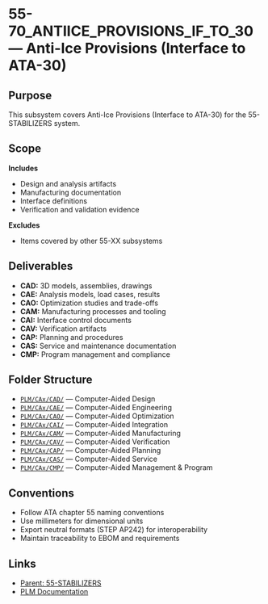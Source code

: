 # 55-70_ANTIICE_PROVISIONS_IF_TO_30 — Anti-Ice Provisions (Interface to ATA-30)

## Purpose

This subsystem covers Anti-Ice Provisions (Interface to ATA-30) for the 55-STABILIZERS system.

## Scope

**Includes**
- Design and analysis artifacts
- Manufacturing documentation
- Interface definitions
- Verification and validation evidence

**Excludes**
- Items covered by other 55-XX subsystems

## Deliverables

- **CAD:** 3D models, assemblies, drawings
- **CAE:** Analysis models, load cases, results
- **CAO:** Optimization studies and trade-offs
- **CAM:** Manufacturing processes and tooling
- **CAI:** Interface control documents
- **CAV:** Verification artifacts
- **CAP:** Planning and procedures
- **CAS:** Service and maintenance documentation
- **CMP:** Program management and compliance

## Folder Structure

- [`PLM/CAx/CAD/`](./PLM/CAx/CAD/) — Computer-Aided Design
- [`PLM/CAx/CAE/`](./PLM/CAx/CAE/) — Computer-Aided Engineering
- [`PLM/CAx/CAO/`](./PLM/CAx/CAO/) — Computer-Aided Optimization
- [`PLM/CAx/CAI/`](./PLM/CAx/CAI/) — Computer-Aided Integration
- [`PLM/CAx/CAM/`](./PLM/CAx/CAM/) — Computer-Aided Manufacturing
- [`PLM/CAx/CAV/`](./PLM/CAx/CAV/) — Computer-Aided Verification
- [`PLM/CAx/CAP/`](./PLM/CAx/CAP/) — Computer-Aided Planning
- [`PLM/CAx/CAS/`](./PLM/CAx/CAS/) — Computer-Aided Service
- [`PLM/CAx/CMP/`](./PLM/CAx/CMP/) — Computer-Aided Management & Program

## Conventions

- Follow ATA chapter 55 naming conventions
- Use millimeters for dimensional units
- Export neutral formats (STEP AP242) for interoperability
- Maintain traceability to EBOM and requirements

## Links

- [Parent: 55-STABILIZERS](../../README.md)
- [PLM Documentation](./PLM/)

